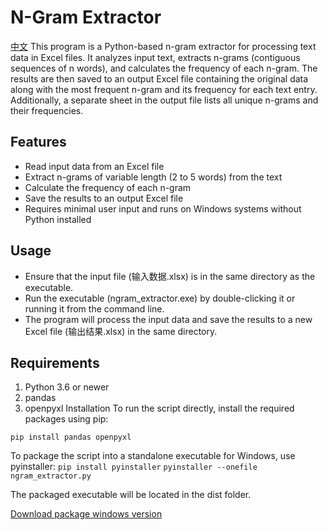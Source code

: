 # N-Gram Extractor
[中文](README.zh_CN.md)
This program is a Python-based n-gram extractor for processing text data in Excel files. It analyzes input text, extracts n-grams (contiguous sequences of n words), and calculates the frequency of each n-gram. The results are then saved to an output Excel file containing the original data along with the most frequent n-gram and its frequency for each text entry. Additionally, a separate sheet in the output file lists all unique n-grams and their frequencies.

## Features
- Read input data from an Excel file
- Extract n-grams of variable length (2 to 5 words) from the text
- Calculate the frequency of each n-gram
- Save the results to an output Excel file
- Requires minimal user input and runs on Windows systems without Python installed
## Usage
- Ensure that the input file (输入数据.xlsx) is in the same directory as the executable.
- Run the executable (ngram_extractor.exe) by double-clicking it or running it from the command line.
- The program will process the input data and save the results to a new Excel file (输出结果.xlsx) in the same directory.
## Requirements
1. Python 3.6 or newer
2. pandas
3. openpyxl
Installation
To run the script directly, install the required packages using pip:

``pip install pandas openpyxl``

To package the script into a standalone executable for Windows, use pyinstaller:
``pip install pyinstaller``
``pyinstaller --onefile ngram_extractor.py``

The packaged executable will be located in the dist folder.

[Download package windows version](https://github.com/jellzone/ngram_extractor/releases/tag/windows)
